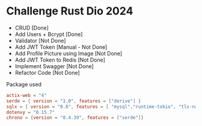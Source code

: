 # Challenge Rust Dio 2024

- CRUD [Done]
- Add Users + Bcrypt [Done]
- Validator [Not Done]
- Add JWT Token [Manual - Not Done]
- Add Profile Picture using Image [Not Done]
- Add JWT Token to Redis [Not Done]
- Implement Swagger [Not Done]
- Refactor Code [Not Done]

Package used
```toml
actix-web = "4"
serde = { version = "1.0", features = ["derive"] }
sqlx = { version = "0.8", features = [ "mysql","runtime-tokio", "tls-native-tls","chrono" ] }
dotenvy = "0.15.7"
chrono = {version = "0.4.39", features = ["serde"]}
```
